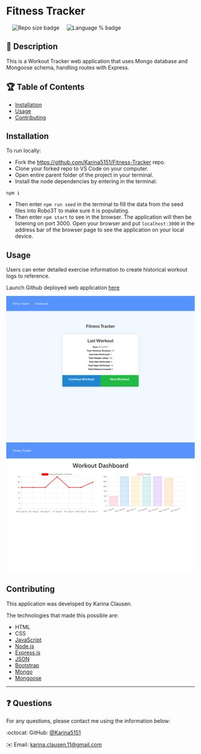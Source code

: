 # Fitness Tracker
 &nbsp;&nbsp;&nbsp;&nbsp;![Repo size badge](https://img.shields.io/github/repo-size/Karina5151/Fitness-Tracker?color=success) &nbsp;&nbsp;&nbsp;&nbsp;![Language % badge](https://img.shields.io/github/languages/top/Karina5151/Fitness-Tracker) &nbsp;&nbsp;&nbsp;&nbsp;


## :memo: Description
  This is a Workout Tracker web application that uses Mongo database and Mongoose schema, handling routes with Express.


## :trophy: Table of Contents
* [Installation](#installation)
* [Usage](#usage)
* [Contributing](#contributing)
  
  
## Installation
To run locally:
* Fork the https://github.com/Karina5151/Fitness-Tracker repo.
* Clone your forked repo to VS Code on your computer.
* Open entire parent folder of the project in your terminal.
* Install the node dependencies by entering in the terminal:
```
npm i
```

* Then enter `npm run seed` in the terminal to fill the data from the seed files into Robo3T to make sure it is populating.
* Then enter `npm start` to see in the browser. The application will then be listening on port 3000. Open your browser and put `localhost:3000` in the address bar of the browser page to see the application on your local device.

  
## Usage
Users can enter detailed exercise information to create historical workout logs to reference. 

Launch Github deployed web application [here](https://fierce-hamlet-39609.herokuapp.com/)

![Web App Image 1](./public/assets/images/fitnessScreenshot1.png)
![Web App Image 2](./public/assets/images/fitnessScreenshot2.png)

  
## Contributing
This application was developed by Karina Clausen.

The technologies that made this possible are:
* HTML
* CSS
* <a href="https://www.javascript.com/" target="_blank">JavaScript</a>
* <a href="https://nodejs.org/api/fs.html" target="_blank">Node.js</a>
* <a href="https://expressjs.com/" target="_blank">Express.js</a>
* <a href="https://www.json.org/json-en.html" target="_blank">JSON</a>
* <a href="https://getbootstrap.com/" target="_blank">Bootstrap</a>
* <a href="https://www.mongodb.com/" target="_blank">Mongo</a>
* <a href="https://mongoosejs.com/" target="_blank">Mongoose</a>



  
 ---

## :question: Questions

For any questions, please contact me using the information below:

:octocat: GitHub: [@Karina5151](https://github.com/Karina5151)

:envelope: Email: karina.clausen.11@gmail.com
